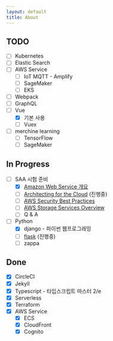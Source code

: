 ```yaml
---
layout: default
title: About
---
```


## TODO
- [ ] Kubernetes
- [ ] Elastic Search
- [ ] AWS Service
    - [ ] IoT MQTT - Amplify
    - [ ] SageMaker
    - [ ] EKS
- [ ] Webpack
- [ ] GraphQL
- [ ] Vue
    - [x] 기본 사용
    - [ ] Vuex
- [ ] merchine learning
    - [ ] TensorFlow
    - [ ] SageMaker

## In Progress
- [ ] SAA 시험 준비
    - [x] [Amazon Web Service 개요](https://d1.awsstatic.com/International/ko_KR/whitepapers/aws-overview.pdf)
    - [ ] [Architecting for the Cloud](https://d1.awsstatic.com/whitepapers/AWS_Cloud_Best_Practices.pdf) (진행중)
    - [ ] [AWS Security Best Practices](https://d1.awsstatic.com/whitepapers/Security/AWS_Security_Best_Practices.pdf)
    - [ ] [AWS Storage Services Overview](https://d1.awsstatic.com/whitepapers/Storage/AWS%20Storage%20Services%20Whitepaper-v9.pdf)
    - [ ] Q & A
- [ ] Python
    - [x] django - 파이썬 웹프로그래밍 
    - [ ] [flask](http://flask.pocoo.org/docs/1.0/) (진행중)
    - [ ] zappa

## Done
- [x] CircleCI
- [x] Jekyll
- [x] Typescript - 타입스크립트 마스터 2/e
- [x] Serverless
- [x] Terraform
- [x] AWS Service
    - [x] ECS
    - [x] CloudFront
    - [x] Cognito
